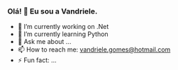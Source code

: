 ### Olá! 👋 Eu sou a Vandriele.

<!--
**Hellavn/Hellavn** is a ✨ _special_ ✨ repository because its `README.md` (this file) appears on your GitHub profile.
-->
- 🔭 I’m currently working on .Net
- 🌱 I’m currently learning Python
- 💬 Ask me about ...
- 📫 How to reach me: vandriele.gomes@hotmail.com
- ⚡ Fun fact: ...
